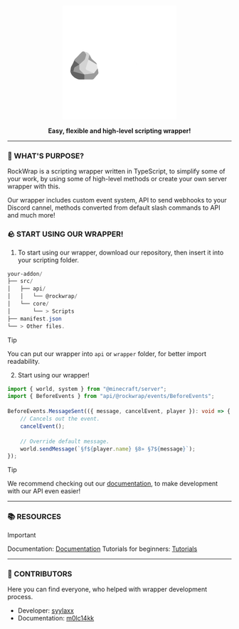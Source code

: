 <p align="center">
  <img src="public/assets/RockWrap.png" />
</p>

<p align="center">
    <b>Easy, flexible and high-level scripting wrapper!</b>
</p>

<hr />

<h3>
    🔎 WHAT'S PURPOSE?
</h3>

<p>
    RockWrap is a scripting wrapper written in TypeScript, to simplify some of your work, by using some of high-level methods or create your own server wrapper with this. 
</p>

<p>
    Our wrapper includes custom event system, API to send webhooks to your Discord cannel, methods converted from default slash commands to API and much more!
</p>

<h3>
    🪨 START USING OUR WRAPPER!
</h3>

1. To start using our wrapper, download our repository, then insert it into your scripting folder.
```powershell
your-addon/
├── src/
│   ├── api/
│   │   └── @rockwrap/
│   └── core/
│       └── > Scripts
├── manifest.json
└── > Other files.
```

> [!TIP]
> You can put our wrapper into `api` or `wrapper` folder, for better import readability.

2. Start using our wrapper!
```ts
import { world, system } from "@minecraft/server";
import { BeforeEvents } from "api/@rockwrap/events/BeforeEvents";

BeforeEvents.MessageSent(({ message, cancelEvent, player }): void => {
    // Cancels out the event.
    cancelEvent();

    // Override default message.
    world.sendMessage(`§f${player.name} §8» §7${message}`);
});
```

> [!TIP]
> We recommend checking out our [documentation](docs/README.md), to make development with our API even easier!

<hr />

<h3>
    📚 RESOURCES
</h3>

> [!IMPORTANT]
> Documentation: [Documentation](docs/README.md)
> Tutorials for beginners: [Tutorials](docs/tutorials/index.md)

<hr />

<h3>
    📌 CONTRIBUTORS
</h3>

<p>
    Here you can find everyone, who helped with wrapper development process.
</p>

- Developer: <a href="https://github.com/syylaxx">syylaxx</a>
- Documentation: <a href="https://github.com/m0lc14kk">m0lc14kk</a>